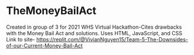 # TheMoneyBailAct
Created in group of 3 for 2021 WHS Virtual Hackathon-Cites drawbacks with the Money Bail Act and solutions. Uses HTML, JavaScript, and CSS
Link to site- https://replit.com/@VivianNguyen15/Team-5-The-Downsides-of-our-Current-Money-Bail-Act
